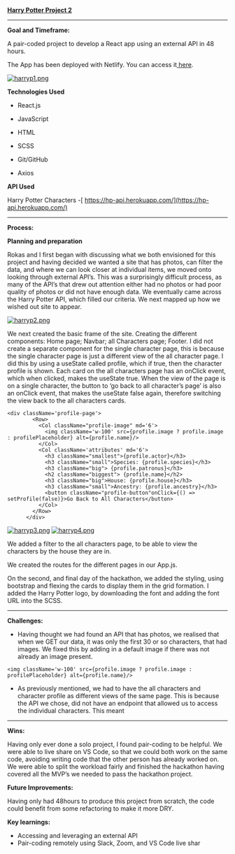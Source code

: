 <!-----

Yay, no errors, warnings, or alerts!

Conversion time: 0.368 seconds.


Using this Markdown file:

1. Paste this output into your source file.
2. See the notes and action items below regarding this conversion run.
3. Check the rendered output (headings, lists, code blocks, tables) for proper
   formatting and use a linkchecker before you publish this page.

Conversion notes:

* Docs to Markdown version 1.0β33
* Mon Oct 17 2022 10:23:42 GMT-0700 (PDT)
* Source doc: Harry Potter README
----->


**<span style="text-decoration:underline;">Harry Potter Project 2</span>**

** **

**Goal and Timeframe:**

A pair-coded project to develop a React app using an external API in 48 hours.


The App has been deployed with Netlify. You can access it[ here](https://netlify-thinks-florastocks-is-great.netlify.app/).

[![harryp1.png](https://i.postimg.cc/mkDZzjV7/harryp1.png)](https://postimg.cc/k60PLx05)

**Technologies Used**


- React.js

- JavaScript

- HTML

- SCSS

- Git/GitHub

- Axios


**API Used**

Harry Potter Characters -[ https://hp-api.herokuapp.com/](https://hp-api.herokuapp.com/)

** **

**Process:**

**Planning and preparation**

Rokas and I first began with discussing what we both envisioned for this project and having decided we wanted a site that has photos, can filter the data, and where we can look closer at individual items, we moved onto looking through external API’s. This was a surprisingly difficult process, as many of the API’s that drew out attention either had no photos or had poor quality of photos or did not have enough data. We eventually came across the Harry Potter API, which filled our criteria. We next mapped up how we wished out site to appear.

[![harryp2.png](https://i.postimg.cc/W1MV4xjQ/harryp2.png)](https://postimg.cc/k2Xz112c)

We next created the basic frame of the site. Creating the different components: Home page; Navbar; all Characters page; Footer. I did not create a separate component for the single character page, this is because the single character page is just a different view of the all character page. I did this by using a useState called profile, which if true, then the character profile is shown. Each card on the all characters page has an onClick event, which when clicked, makes the useState true. When the view of the page is on a single character, the button to ‘go back to all character’s page’ is also an onClick event, that makes the useState false again, therefore switching the view back to the all characters cards.
```
<div className='profile-page'>
        <Row>
          <Col className="profile-image" md='6'>
            <img className='w-100' src={profile.image ? profile.image : profilePlaceholder} alt={profile.name}/>
          </Col>
          <Col className='attributes' md='6'>
            <h3 className="smallest">{profile.actor}</h3>
            <h3 className="small">Species: {profile.species}</h3>
            <h3 className="big"> {profile.patronus}</h3>
            <h2 className="biggest"> {profile.name}</h2>
            <h3 className="big">House: {profile.house}</h3>
            <h3 className="small">Ancestry: {profile.ancestry}</h3>
            <button className="profile-button"onClick={() => setProfile(false)}>Go Back to All Characters</button>
          </Col>
        </Row> 
      </div>
```
[![harryp3.png](https://i.postimg.cc/BvbGCb2G/harryp3.png)](https://postimg.cc/zysMzJdd) 
[![harryp4.png](https://i.postimg.cc/XqchW698/harryp4.png)](https://postimg.cc/y3xnh5Qg)


We added a filter to the all characters page, to be able to view the characters by the house they are in.

We created the routes for the different pages in our App.js.

On the second, and final day of the hackathon, we added the styling, using bootstrap and flexing the cards to display them in the grid formation. I added the Harry Potter logo, by downloading the font and adding the font URL into the SCSS.
** **

**Challenges:**

- Having thought we had found an API that has photos, we realised that when we GET our data, it was only the first 30 or so characters, that had images. We fixed this by adding in a default image if there was not already an image present. 

```
<img className='w-100' src={profile.image ? profile.image : profilePlaceholder} alt={profile.name}/>
```
- As previously mentioned, we had to have the all characters and character profile as different views of the same page. This is because the API we chose, did not have an endpoint that allowed us to access the individual characters. This meant

** **

**Wins:**

Having only ever done a solo project, I found pair-coding to be helpful. We were able to live share on VS Code, so that we could both work on the same code, avoiding writing code that the other person has already worked on. We were able to split the workload fairly and finished the hackathon having covered all the MVP’s we needed to pass the hackathon project.

 

**Future Improvements:**

Having only had 48hours to produce this project from scratch, the code could benefit from some refactoring to make it more DRY.

 

**Key learnings:**

- Accessing and leveraging an external API
- Pair-coding remotely using Slack, Zoom, and VS Code live shar
